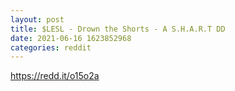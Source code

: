 ```yaml
--- 
layout: post 
title: $LESL - Drown the Shorts - A S.H.A.R.T DD 
date: 2021-06-16 1623852968 
categories: reddit 
--- 
```

https://redd.it/o15o2a